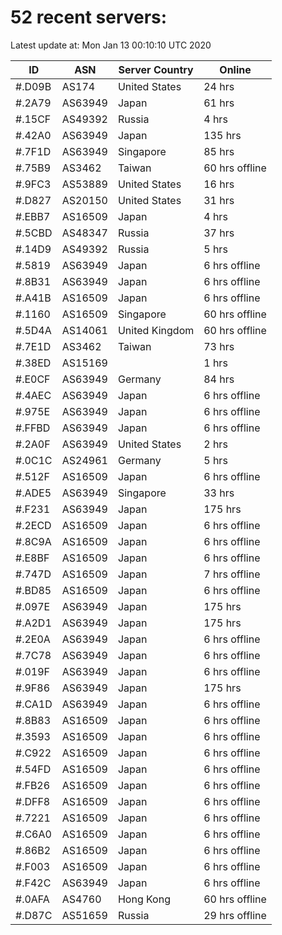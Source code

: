 # 52 recent servers:

Latest update at: Mon Jan 13 00:10:10 UTC 2020

| ID | ASN | Server Country | Online |
| -- | --- | -------------- | ------ |
| #.D09B | AS174 | United States | 24 hrs |
| #.2A79 | AS63949 | Japan | 61 hrs |
| #.15CF | AS49392 | Russia | 4 hrs |
| #.42A0 | AS63949 | Japan | 135 hrs |
| #.7F1D | AS63949 | Singapore | 85 hrs |
| #.75B9 | AS3462 | Taiwan | 60 hrs offline |
| #.9FC3 | AS53889 | United States | 16 hrs |
| #.D827 | AS20150 | United States | 31 hrs |
| #.EBB7 | AS16509 | Japan | 4 hrs |
| #.5CBD | AS48347 | Russia | 37 hrs |
| #.14D9 | AS49392 | Russia | 5 hrs |
| #.5819 | AS63949 | Japan | 6 hrs offline |
| #.8B31 | AS63949 | Japan | 6 hrs offline |
| #.A41B | AS16509 | Japan | 6 hrs offline |
| #.1160 | AS16509 | Singapore | 60 hrs offline |
| #.5D4A | AS14061 | United Kingdom | 60 hrs offline |
| #.7E1D | AS3462 | Taiwan | 73 hrs |
| #.38ED | AS15169 |  | 1 hrs |
| #.E0CF | AS63949 | Germany | 84 hrs |
| #.4AEC | AS63949 | Japan | 6 hrs offline |
| #.975E | AS63949 | Japan | 6 hrs offline |
| #.FFBD | AS63949 | Japan | 6 hrs offline |
| #.2A0F | AS63949 | United States | 2 hrs |
| #.0C1C | AS24961 | Germany | 5 hrs |
| #.512F | AS16509 | Japan | 6 hrs offline |
| #.ADE5 | AS63949 | Singapore | 33 hrs |
| #.F231 | AS63949 | Japan | 175 hrs |
| #.2ECD | AS16509 | Japan | 6 hrs offline |
| #.8C9A | AS16509 | Japan | 6 hrs offline |
| #.E8BF | AS16509 | Japan | 6 hrs offline |
| #.747D | AS16509 | Japan | 7 hrs offline |
| #.BD85 | AS16509 | Japan | 6 hrs offline |
| #.097E | AS63949 | Japan | 175 hrs |
| #.A2D1 | AS63949 | Japan | 175 hrs |
| #.2E0A | AS63949 | Japan | 6 hrs offline |
| #.7C78 | AS63949 | Japan | 6 hrs offline |
| #.019F | AS63949 | Japan | 6 hrs offline |
| #.9F86 | AS63949 | Japan | 175 hrs |
| #.CA1D | AS63949 | Japan | 6 hrs offline |
| #.8B83 | AS16509 | Japan | 6 hrs offline |
| #.3593 | AS16509 | Japan | 6 hrs offline |
| #.C922 | AS16509 | Japan | 6 hrs offline |
| #.54FD | AS16509 | Japan | 6 hrs offline |
| #.FB26 | AS16509 | Japan | 6 hrs offline |
| #.DFF8 | AS16509 | Japan | 6 hrs offline |
| #.7221 | AS16509 | Japan | 6 hrs offline |
| #.C6A0 | AS16509 | Japan | 6 hrs offline |
| #.86B2 | AS16509 | Japan | 6 hrs offline |
| #.F003 | AS16509 | Japan | 6 hrs offline |
| #.F42C | AS63949 | Japan | 6 hrs offline |
| #.0AFA | AS4760 | Hong Kong | 60 hrs offline |
| #.D87C | AS51659 | Russia | 29 hrs offline |

